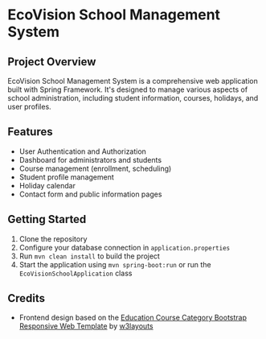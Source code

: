 # EcoVision School Management System

## Project Overview
EcoVision School Management System is a comprehensive web application built with Spring Framework. It's designed to manage various aspects of school administration, including student information, courses, holidays, and user profiles.

## Features
- User Authentication and Authorization
- Dashboard for administrators and students
- Course management (enrollment, scheduling)
- Student profile management
- Holiday calendar
- Contact form and public information pages

## Getting Started
1. Clone the repository
2. Configure your database connection in `application.properties`
3. Run `mvn clean install` to build the project
4. Start the application using `mvn spring-boot:run` or run the `EcoVisionSchoolApplication` class

## Credits
- Frontend design based on the [Education Course Category Bootstrap Responsive Web Template](https://w3layouts.com/template/edu-school-a-website-template-for-education-schools/) by [w3layouts](https://w3layouts.com/)
